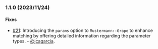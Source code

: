 ### 1.1.0 (2023/11/24)

#### Fixes

* [#21](https://github.com/ruby-grape/mustermann-grape/pull/21): Introducing the `params` option to `Mustermann::Grape` to enhance matching by offering detailed information regarding the parameter types. - [@jcagarcia](https://github.com/jcagarcia).
